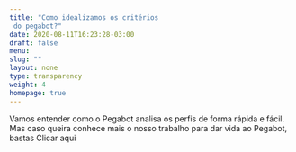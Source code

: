```yaml
---
title: "Como idealizamos os critérios
 do pegabot?"
date: 2020-08-11T16:23:28-03:00
draft: false
menu:
slug: ""
layout: none
type: transparency
weight: 4
homepage: true
---
```

Vamos entender como o Pegabot analisa os perfis de forma rápida e fácil. Mas caso queira conhece mais o nosso trabalho para dar vida ao Pegabot, bastas Clicar aqui
